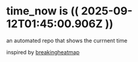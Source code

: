 # time_now is (( 2025-09-12T01:45:00.906Z ))

an automated repo that shows the currnent time

inspired by [breakingheatmap](https://github.com/breakingheatmap/breakingheatmap)